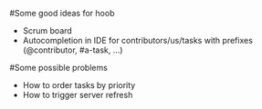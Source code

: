 #Some good ideas for hoob

- Scrum board
- Autocompletion in IDE for contributors/us/tasks with prefixes (@contributor, #a-task, ...)

#Some possible problems

- How to order tasks by priority
- How to trigger server refresh

